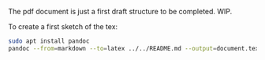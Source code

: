 The pdf document is just a first draft structure to be completed. WIP.


To create a first sketch of the tex:
```bash
sudo apt install pandoc
pandoc --from=markdown --to=latex ../../README.md --output=document.tex --highlight-style=espresso --standalone
```